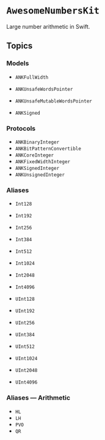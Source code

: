 # ``AwesomeNumbersKit``

Large number arithmetic in Swift.

## Topics

### Models

- ``ANKFullWidth``
- ``ANKUnsafeWordsPointer``
- ``ANKUnsafeMutableWordsPointer``

- ``ANKSigned``

### Protocols

- ``ANKBinaryInteger``
- ``ANKBitPatternConvertible``
- ``ANKCoreInteger``
- ``ANKFixedWidthInteger``
- ``ANKSignedInteger``
- ``ANKUnsignedInteger``

### Aliases

- ``Int128``
- ``Int192``
- ``Int256``
- ``Int384``
- ``Int512``
- ``Int1024``
- ``Int2048``
- ``Int4096``

- ``UInt128``
- ``UInt192``
- ``UInt256``
- ``UInt384``
- ``UInt512``
- ``UInt1024``
- ``UInt2048``
- ``UInt4096``

### Aliases — Arithmetic

- ``HL``
- ``LH``
- ``PVO``
- ``QR``
